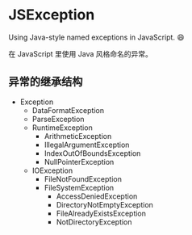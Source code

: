 # JSException

Using Java-style named exceptions in JavaScript. 😄

在 JavaScript 里使用 Java 风格命名的异常。

## 异常的继承结构

- Exception
  - DataFormatException
  - ParseException
  - RuntimeException
    - ArithmeticException
    - IllegalArgumentException
    - IndexOutOfBoundsException
    - NullPointerException
  - IOException
    - FileNotFoundException
    - FileSystemException
      - AccessDeniedException
      - DirectoryNotEmptyException
      - FileAlreadyExistsException
      - NotDirectoryException


